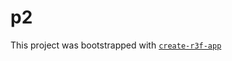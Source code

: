 # p2

This project was bootstrapped with [`create-r3f-app`](https://github.com/utsuboco/create-r3f-app)